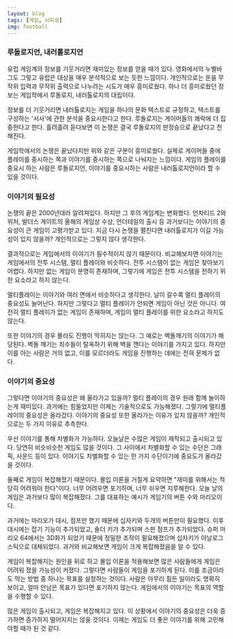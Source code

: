 ```yaml
---
layout: blog
tags: [게임, 뇌피셜]
img: football
---
```

### 루돌로지언, 내러톨로지언
유럽 게임계의 정보를 기웃거리면 재미있는 정보를 얻을 때가 있다. 영화에서의 누벨바그도 그렇고 유럽은 대상을 매우 분석적으로 보는 듯한 느낌이다. 개인적으로는 운을 무작위 입력과 무작위 출력으로 나누려는 시도가 매우 흥미로웠다. 하나 더 흥미로웠던 정보는 게임학에서 루돌로지, 내러톨로지의 대립이다.

정보를 더 기웃거리면 내러톨로지는 게임을 하나의 문화 텍스트로 규정하고, 텍스트를 구성하는 '서사'에 관한 분석을 중요시한다고 한다. 루돌로지는 게이머들의 쾌락에 더 집중한다고 한다. 흘려흘려 듣다보면 이 논쟁은 결국 루돌로지의 판정승으로 끝났다고 전해진다.

게임학에서의 논쟁은 끝났다지만 위와 같은 구분이 흥미로웠다. 실제로 게이머들 중에 플레이를 중시하는 쪽과 이야기를 중시하는 쪽으로 나눠지는 느낌이다. 게임의 플레이를 중요시 하는 사람은 루돌로지언, 이야기를 중요시하는 사람은 내러톨로지언이라 할 수 있을 것이다.

### 이야기의 필요성
논쟁의 끝은 2000년대라 알려져있다. 하지만 그 후의 게임계는 변화했다. 언차티드 2와 위처, 발더스 게이트의 올해의 게임상 수상, 언더테일의 출시 등 과거보다는 이야기의 중요성이 큰 게임이 고평가받고 있다. 지금 다시 논쟁을 펼친다면 내러톨로지가 이길 가능성이 있지 않을까? 개인적으로는 그렇지 않다 생각한다.

결과적으로는 게임에서의 이야기가 필수적이지 않기 때문이다. 비교해보자면 이야기는 게임에서의 전투 시스템, 멀티 플레이와 비슷하다. 전투 시스템이 없는 게임은 찾아보기 어렵다. 하지만 없는 게임이 분명히 존재하며, 그렇기에 게임은 전투 시스템을 전하기 위한 요소라고 하지 않는다.

멀티플레이는 이야기와 여러 면에서 비슷하다고 생각한다. 날이 갈수록 멀티 플레이의 중요성도 늘어난다. 하지만 그렇다고 멀티 플레이가 안되면 게임이 아닌 것은 아니다. 여전히 멀티 플레이가 없는 게임이 존재하며, 게임이 멀티 플레이를 위한 요소라고 하지도 않는다.

또한 이야기의 경우 몰라도 진행이 막히지는 않는다. 그 예로는 벽돌깨기의 이야기가 해당된다. 벽돌 깨기는 죄수들이 탈옥하기 위해 벽을 깬다는 이야기를 가지고 있다. 하지만 이를 아는 사람은 거의 없고, 이를 모르더라도 게임을 진행하는 데에는 전혀 문제가 없다.

### 이야기의 중요성
그렇다면 이야기의 중요성은 왜 올라가고 있을까? 멀티 플레이의 경우 원래 함께 놀이하는게 재미있다. 과거에는 힘들었지만 이제는 기술적으로도 가능해졌다. 그렇기에 멀티플레이의 중요성은 올라갔다. 이야기의 중요성 또한 올라가는 이유가 있지 않을까? 개인적으로는 두 가지 이유로 추측한다.

우선 이야기를 통해 차별화가 가능하다. 오늘날은 수많은 게임이 제작되고 출시되고 있다. 당연히 비슷비슷한 게임도 많을 것이다. 그 사이에서 차별화할 수 있는 수단은 그래픽, 사운드 등이 있다. 이야기도 차별화할 수 있는 한 가지 수단이기에 중요도가 올라갔을 것이다.

둘째로 게임이 복잡해졌기 때문이다. 몰입 이론을 거칠게 요약하면 "재미를 위해서는 적당히 어려워야 한다"이다. 너무 어려우면 포기하며, 너무 쉬우면 지루해한다. 오늘 날의 게임은 과거보다 많이 복잡해졌다. 그를 대표하는 예시가 게임기의 버튼 수와 마리오이다.

과거에는 마리오가 대시, 점프만 했기 때문에 십자키와 두개의 버튼만이 필요했다. 이후 대시에는 잡기 기능이 추가되었고, 숄더 키가 추가되며 스핀 점프가 추가되었다. 슈퍼 마리오 64에서는 3D화가 되었기 때문에 정밀한 조작이 필요해졌으며 십자키가 아날로그 스틱으로 대체되었다. 과거와 비교해보면 게임이 크게 복잡해졌음을 알 수 있다.

게임이 복잡해지는 원인을 뒤로 하고 몰입 이론을 적용해보면 많은 사람들에게 게임은 어려워 졌을 가능성이 커졌다. 그렇다면 사람들이 게임을 포기하게 된다. 이를 조금이라도 막는 방법 중 하나는 목표를 설정하는 것이다. 사람은 아무리 힘든 일이라도 명확히 보이고, 얼마 안남은 목표가 있다면 포기하지 않는다. 게임에서의 이야기는 목표의 역할을 수행할 수 있다.

많은 게임이 출시되고, 게임은 복잡해지고 있다. 이 상황에서 이야기의 중요성은 더욱 증가하면 증가하지 떨어지지는 않을 것이다. 이제는 게임도 더 좋은 이야기를 위해 고민해야할 때가 된 것 같다.